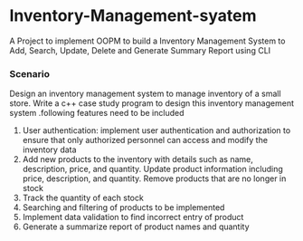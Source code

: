 # Inventory-Management-syatem
A Project to implement OOPM to build a Inventory Management System to Add, Search, Update, Delete and Generate Summary Report using CLI

### Scenario

Design an inventory management system to manage inventory of a small store. Write a c++ case study program to 
design this inventory management system .following features need to be included
1) User authentication: implement user authentication and authorization to ensure that only authorized personnel can 
access and modify the inventory data
2) Add new products to the inventory with details such as name, description, price, and quantity.
Update product information including price, description, and quantity.
Remove products that are no longer in stock
3) Track the quantity of each stock
4) Searching and filtering of products to be implemented
5) Implement data validation to find incorrect entry of product
6) Generate a summarize report of product names and quantity
